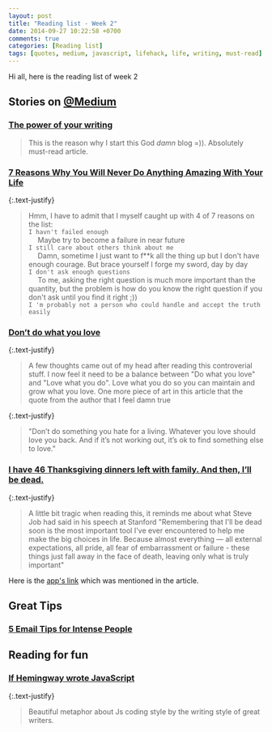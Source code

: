 ```yaml
---
layout: post
title: "Reading list - Week 2"
date: 2014-09-27 10:22:58 +0700
comments: true
categories: [Reading list]
tags: [quotes, medium, javascript, lifehack, life, writing, must-read]
---
```


Hi all, here is the reading list of week 2

## Stories on [@Medium](https://medium.com)

### [The power of your writing](https://medium.com/@wynlim/the-power-of-your-writing-c235ee82e603)

> This is the reason why I start this God *damn* blog =)). Absolutely must-read article.

### [7 Reasons Why You Will Never Do Anything Amazing With Your Life](https://medium.com/raymmars-reads/7-reasons-why-you-will-never-do-anything-amazing-with-your-life-2a1841f1335d)

<!-- more -->

{:.text-justify}
> Hmm, I have to admit that I myself caught up with 4 of 7 reasons on the list: <br>
``I havn't failed enough  `` <br>&emsp; Maybe try to become a failure in near future <br>
``I still care about others think about me``  <br>&emsp; Damn, sometime I just want to f**k all the thing up but I don't have enough courage. But brace yourself I forge my sword, day by day <br>
``I don't ask enough questions``  <br>&emsp; To me, asking the right question is much more important than the quantity, but the problem is how do you know the right question if you don't ask until you find it right ;)) <br>
``I 'm probably not a person who could handle and accept the truth easily``

### [Don’t do what you love](https://medium.com/@rachelnabors/dont-do-what-you-love-41312c943e2)

{:.text-justify}
> A few thoughts came out of my head after reading this controverial stuff. I now feel it need to be a balance between "Do what you love" and "Love what you do". Love what you do so you can maintain and grow what you love. One more piece of art in this article that the quote from the author that I feel damn true

{:.text-justify}
> "Don’t do something you hate for a living. Whatever you love should love you back. And if it’s not working out, it’s ok to find something else to love."


### [I have 46 Thanksgiving dinners left with family. And then, I’ll be dead.](https://medium.com/@benhuh/i-have-46-thanksgiving-dinners-left-with-my-family-after-that-ill-be-dead-ab4cb249eadf)

{:.text-justify}
> A little bit tragic when reading this, it reminds me about what Steve Job had said in his speech at Stanford
"Remembering that I'll be dead soon is the most important tool I've ever encountered to help me make the big choices in life. Because almost everything — all external expectations, all pride, all fear of embarrassment or failure - these things just fall away in the face of death, leaving only what is truly important"

Here is the [app's link](http://seeyourfolks.com/) which was mentioned in the article.

## Great Tips

### [5 Email Tips for Intense People](https://medium.com/@kfalter/5-email-tips-for-intense-people-20cd2a0bc9ad)

## Reading for fun 

### [If Hemingway wrote JavaScript](http://byfat.xxx/if-hemingway-wrote-javascript)

{:.text-justify}
> Beautiful metaphor about Js coding style by the writing style of great writers.